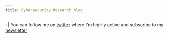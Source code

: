 ```yaml
---
title: Cybersecurity Research blog
---
```


ℹ️ |  You can follow me on [twitter](https://twitter.com/8erg_) where I'm highly active and subscribe to my [newsletter](https://malware-chronicles.beehiiv.com/subscribe)


